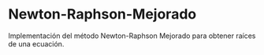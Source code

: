 # Newton-Raphson-Mejorado
Implementación del método Newton-Raphson Mejorado para obtener raíces de una ecuación. 
